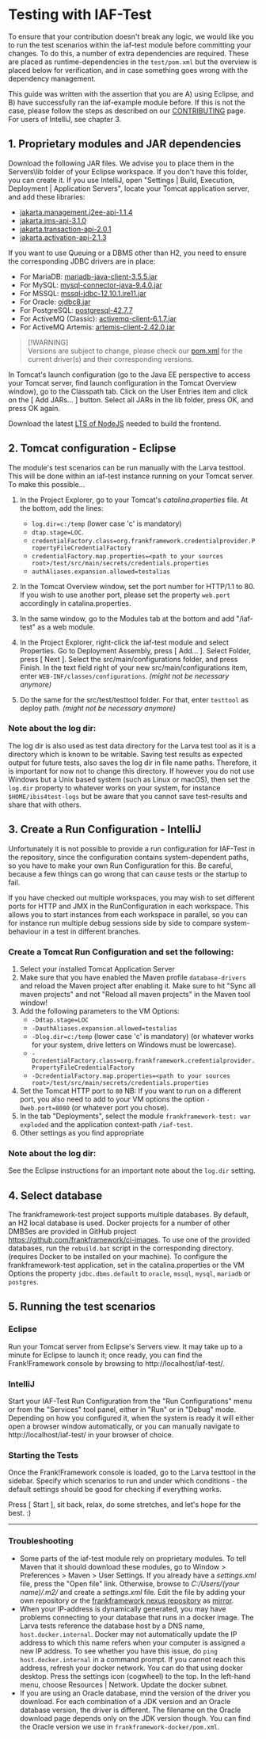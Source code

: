 # Testing with IAF-Test

To ensure that your contribution doesn't break any logic, we would like you to run the test scenarios within the iaf-test module before committing your changes. To do this, a number of extra dependencies are required. These are placed as runtime-dependencies in the `test/pom.xml` but the overview is placed below for verification, and in case something goes wrong with the dependency management.

This guide was written with the assertion that you are A) using Eclipse, and B) have successfully ran the iaf-example module before. If this is not the case, please follow the steps as described on our [CONTRIBUTING](https://github.com/frankframework/frankframework/blob/master/CONTRIBUTING.md#developing-with-eclipse) page. For users of IntelliJ, see chapter 3.

## 1. Proprietary modules and JAR dependencies

Download the following JAR files. We advise you to place them in the Servers\lib folder of your Eclipse workspace. If you don't have this folder, you can create it.
If you use IntelliJ, open "Settings | Build, Execution, Deployment | Application Servers", locate your Tomcat application server, and add these libraries:
* [jakarta.management.j2ee-api-1.1.4](https://mvnrepository.com/artifact/jakarta.management.j2ee/jakarta.management.j2ee-api/1.1.4)
* [jakarta.jms-api-3.1.0](https://mvnrepository.com/artifact/jakarta.jms/jakarta.jms-api/3.1.0)
* [jakarta.transaction-api-2.0.1](https://mvnrepository.com/artifact/jakarta.transaction/jakarta.transaction-api/2.0.1)
* [jakarta.activation-api-2.1.3](https://mvnrepository.com/artifact/jakarta.activation/jakarta.activation-api/2.1.3)

If you want to use Queuing or a DBMS other than H2, you need to ensure the corresponding JDBC drivers are in place:
* For MariaDB: [mariadb-java-client-3.5.5.jar](https://mvnrepository.com/artifact/org.mariadb.jdbc/mariadb-java-client) 
* For MySQL: [mysql-connector-java-9.4.0.jar](https://dev.mysql.com/downloads/connector/j/)
* For MSSQL: [mssql-jdbc-12.10.1.jre11.jar](https://docs.microsoft.com/en-us/sql/connect/jdbc/download-microsoft-jdbc-driver-for-sql-server)
* For Oracle: [ojdbc8.jar](https://www.oracle.com/database/technologies/appdev/jdbc-ucp-183-downloads.html)
* For PostgreSQL: [postgresql-42.7.7](https://jdbc.postgresql.org/download/postgresql-42.7.7.jar)
* For ActiveMQ (Classic): [activemq-client-6.1.7.jar](https://mvnrepository.com/artifact/org.apache.activemq/activemq-client)
* For ActiveMQ Artemis: [artemis-client-2.42.0.jar](https://mvnrepository.com/artifact/org.apache.activemq/artemis-jms-client)

> [!WARNING]\
> Versions are subject to change, please check our [pom.xml](https://github.com/frankframework/frankframework/blob/master/pom.xml) for the current driver(s) and their corresponding versions.

In Tomcat's launch configuration (go to the Java EE perspective to access your Tomcat server, find launch configuration in the Tomcat Overview window), go to the Classpath tab. Click on the User Entries item and click on the [ Add JARs... ] button. Select all JARs in the lib folder, press OK, and press OK again.

Download the latest [LTS of NodeJS](https://nodejs.org/en) needed to build the frontend.

## 2. Tomcat configuration - Eclipse

The module's test scenarios can be run manually with the Larva testtool. This will be done within an iaf-test instance running on your Tomcat server. To make this possible...

1. In the Project Explorer, go to your Tomcat's _catalina.properties_ file. At the bottom, add the lines:

   - `log.dir=c:/temp` (lower case 'c' is mandatory)
   - `dtap.stage=LOC`.
   - `credentialFactory.class=org.frankframework.credentialprovider.PropertyFileCredentialFactory`
   - `credentialFactory.map.properties=<path to your sources root>/test/src/main/secrets/credentials.properties`
   - `authAliases.expansion.allowed=testalias`
2. In the Tomcat Overview window, set the port number for HTTP/1.1 to 80. If you wish to use another port, please set the property `web.port` accordingly in catalina.properties.
3. In the same window, go to the Modules tab at the bottom and add "/iaf-test" as a web module.
4. In the Project Explorer, right-click the iaf-test module and select Properties. Go to Deployment Assembly, press [ Add... ]. Select Folder, press [ Next ]. Select the src/main/configurations folder, and press Finish. In the text field right of your new src/main/configurations item, enter `WEB-INF/classes/configurations`. _(might not be necessary anymore)_
5. Do the same for the src/test/testtool folder. For that, enter `testtool` as deploy path. _(might not be necessary anymore)_

### Note about the log dir:
The log dir is also used as test data directory for the Larva test tool as it is a directory which is known to be writable.
Saving test results as expected output for future tests, also saves the log dir in file name paths. Therefore, it is important
for now not to change this directory.
If however you do not use Windows but a Unix based system (such as Linux or macOS), then set the `log.dir` property to whatever works
on your system, for instance `$HOME/ibis4test-logs` but be aware that you cannot save test-results and share that with others.

## 3. Create a Run Configuration - IntelliJ

Unfortunately it is not possible to provide a run configuration for IAF-Test in the repository, since the configuration contains system-dependent
paths, so you have to make your own Run Configuration for this. Be careful, because a few things can go wrong that can cause tests or the startup to fail.

If you have checked out multiple workspaces, you may wish to set different ports for HTTP and JMX in the RunConfiguration in each workspace. This allows you to start instances from each workspace in
parallel, so you can for instance run multiple debug sessions side by side to compare system-behaviour in a test in different branches.

### Create a Tomcat Run Configuration and set the following:
1. Select your installed Tomcat Application Server
2. Make sure that you have enabled the Maven profile `database-drivers` and reload the Maven project after enabling it. Make sure to hit "Sync all maven projects" and not "Reload all maven projects" in the Maven tool window!
3. Add the following parameters to the VM Options:
   - `-Ddtap.stage=LOC`
   - `-DauthAliases.expansion.allowed=testalias`
   - `-Dlog.dir=c:/temp` (lower case 'c' is mandatory) (or whatever works for your system, drive letters on Windows must be lowercase).
   - `-DcredentialFactory.class=org.frankframework.credentialprovider.PropertyFileCredentialFactory`
   - `-DcredentialFactory.map.properties=<path to your sources root>/test/src/main/secrets/credentials.properties`
4. Set the Tomcat HTTP port to `80`
NB: If you want to run on a different port, you also need to add to your VM options the option `-Dweb.port=8080` (or whatever port you chose).
5. In the tab "Deployments", select the module `frankframework-test: war exploded` and the application context-path `/iaf-test`.
6. Other settings as you find appropriate

### Note about the log dir:
See the Eclipse instructions for an important note about the `log.dir` setting.

## 4. Select database

The frankframework-test project supports multiple databases. By default, an H2 local database is used.
Docker projects for a number of other DMBSes are provided in GitHub project https://github.com/frankframework/ci-images. To use one of the provided databases, run the `rebuild.bat` script in the corresponding directory. (requires Docker to be installed on your machine). To configure the frankframework-test application, set in the catalina.properties or the VM Options the property `jdbc.dbms.default` to `oracle`, `mssql`, `mysql`, `mariadb` or `postgres`.

## 5. Running the test scenarios

### Eclipse
Run your Tomcat server from Eclipse's Servers view. It may take up to a minute for Eclipse to launch it; once ready, you can find the Frank!Framework console by browsing to http://localhost/iaf-test/.

### IntelliJ
Start your IAF-Test Run Configuration from the "Run Configurations" menu or from the "Services" tool panel, either in "Run" or in "Debug" mode.
Depending on how you configured it, when the system is ready it will either open a browser window automatically, or you can manually navigate to http://localhost/iaf-test/ in your browser of choice.

### Starting the Tests
Once the Frank!Framework console is loaded, go to the Larva testtool in the sidebar. Specify which scenarios to run and under which conditions - the default settings should be good for checking if everything works.

Press [ Start ], sit back, relax, do some stretches, and let's hope for the best. :)

---

### Troubleshooting

* Some parts of the iaf-test module rely on proprietary modules. To tell Maven that it should download these modules, go to Window > Preferences > Maven > User Settings. If you already have a _settings.xml_ file, press the "Open file" link. Otherwise, browse to _C:/Users/(your name)/.m2/_ and create a _settings.xml_ file. Edit the file by adding your own repository or the [frankframework nexus repository](https://nexus.frankframework.org/content/groups/private/) as [mirror](https://maven.apache.org/guides/mini/guide-mirror-settings.html).
* When your IP-address is dynamically generated, you may have problems connecting to your database that runs in a docker image. The Larva tests reference the database host by a DNS name, `host.docker.internal`. Docker may not automatically update the IP address to which this name refers when your computer is assigned a new IP address. To see whether you have this issue, do `ping host.docker.internal` in a command prompt. If you cannot reach this address, refresh your docker network. You can do that using docker desktop. Press the settings icon (cogwheel) to the top. In the left-hand menu, choose Resources | Network. Update the docker subnet.
* If you are using an Oracle database, mind the version of the driver you download. For each combination of a JDK version and an Oracle database version, the driver is different. The filename on the Oracle download page depends only on the JDK version though. You can find the Oracle version we use in `frankframework-docker/pom.xml`.

